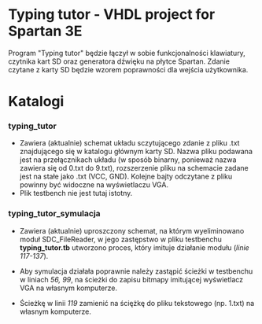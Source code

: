 # Typing tutor - VHDL project for Spartan 3E

Program "Typing tutor" będzie łączył w sobie funkcjonalności klawiatury, czytnika kart SD oraz generatora dźwięku na płytce Spartan. Zdanie czytane z karty SD będzie wzorem poprawności dla wejścia użytkownika.

# Katalogi
### **typing_tutor** 
* Zawiera (aktualnie) schemat układu sczytującego zdanie z pliku .txt znajdującego się w katalogu głównym karty SD. Nazwa pliku podawana jest na przełącznikach układu (w sposób binarny, ponieważ nazwa zawiera się od 0.txt do 9.txt), rozszerzenie pliku na schemacie zadane jest na stałe jako .txt (VCC, GND). Kolejne bajty odczytane z pliku powinny być widoczne na wyświetlaczu VGA.
* Plik testbench nie jest tutaj istotny.
### **typing_tutor_symulacja**
* Zawiera (aktualnie) uproszczony schemat, na którym wyeliminowano moduł SDC_FileReader, w jego zastępstwo w pliku testbenchu **typing_tutor.tb** utworzono proces, który imituje działanie modułu (*linie 117-137*).

* Aby symulacja działała poprawnie należy zastąpić ścieżki w testbenchu w liniach *56, 99*, na ścieżki do zapisu bitmapy imitującej wyświetlacz VGA na własnym komputerze.

* Ścieżkę w linii *119* zamienić na ściężkę do pliku tekstowego (np. 1.txt) na własnym komputerze.

